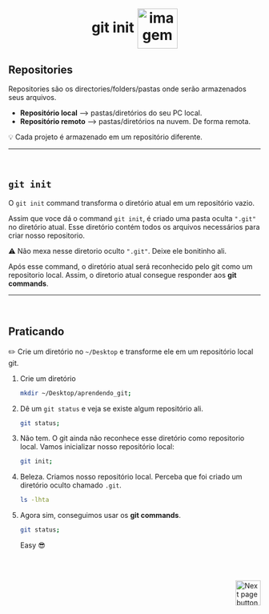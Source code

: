 <h1 align="center">
    git init
    <img src="https://cdn.icon-icons.com/icons2/2107/PNG/512/folder_type_git_opened_icon_129963.png" alt="imagem com dois arquivos representando uma cópia de arquivos" width="80px" align="center">
</h1>

## Repositories

Repositories são os directories/folders/pastas onde serão armazenados seus arquivos.

- **Repositório local** --> pastas/diretórios do seu PC local.
- **Repositório remoto** --> pastas/diretórios na nuvem. De forma remota.
  
  
:bulb: Cada projeto é armazenado em um repositório diferente.

<hr>
<br>

## `git init`

O `git init` command transforma o diretório atual em um repositório vazio.

Assim que voce dá o command `git init`, é criado uma pasta oculta `".git"` no diretório atual. Esse diretório contém todos os arquivos necessários para criar nosso repositorio.

:warning: Não mexa nesse diretorio oculto `".git"`. Deixe ele bonitinho ali.


Após esse command, o diretório atual será reconhecido pelo git como um repositorio local. Assim, o diretorio atual consegue responder aos **git commands**.


<hr>
<br>

## Praticando 

:pencil2: Crie um diretório no `~/Desktop` e transforme ele em um repositório local git.

1. Crie um diretório
    ```bash
    mkdir ~/Desktop/aprendendo_git;
    ```

2.  Dê um `git status` e veja se existe algum repositório ali.
    ```bash
    git status;
    ```

3. Não tem. O git ainda não  reconhece esse diretório como repositorio local. Vamos inicializar nosso repositório local:
    ```bash
    git init;
    ```
    
4. Beleza. Criamos nosso repositório local. Perceba que foi criado um diretório oculto chamado `.git`.
    ```bash
    ls -lhta
    ```

5. Agora sim, conseguimos usar os **git commands**.
    ```bash
    git status;
    ```

    Easy :sunglasses:



<br>
<br>

<!-- Botão para próxima página -->
<a href="https://github.com/lGabrielDev/05.git_gitHub/blob/master/2.commands/2.git_add.md"><img src="https://cdn-icons-png.flaticon.com/512/8175/8175884.png" alt="Next page button" width="50px" align="right"></a>